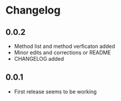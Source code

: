 # Changelog

## 0.0.2
- Method list and method verficaton added
- Minor edits and corrections or README
- CHANGELOG added

## 0.0.1
- First release seems to be working